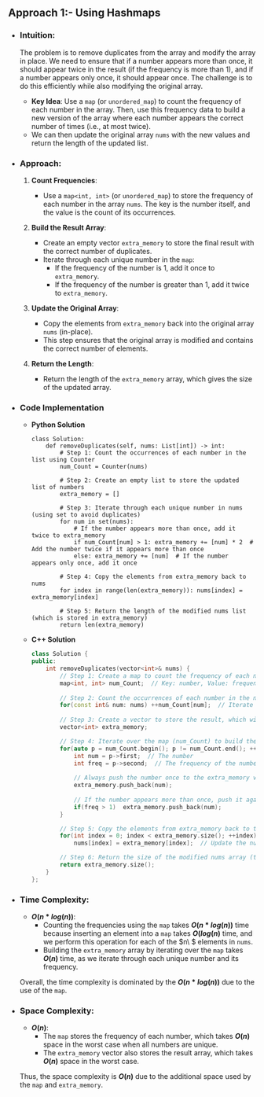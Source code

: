 ## Approach 1:- Using Hashmaps

- ### Intuition:
    The problem is to remove duplicates from the array and modify the array in place. We need to ensure that if a number appears more than once, it should appear twice in the result (if the frequency is more than 1), and if a number appears only once, it should appear once. The challenge is to do this efficiently while also modifying the original array.

    - **Key Idea**: Use a `map` (or `unordered_map`) to count the frequency of each number in the array. Then, use this frequency data to build a new version of the array where each number appears the correct number of times (i.e., at most twice).
    - We can then update the original array `nums` with the new values and return the length of the updated list.

- ### Approach:
    1. **Count Frequencies**:
        - Use a `map<int, int>` (or `unordered_map`) to store the frequency of each number in the array `nums`. The key is the number itself, and the value is the count of its occurrences.
    
    2. **Build the Result Array**:
        - Create an empty vector `extra_memory` to store the final result with the correct number of duplicates.
        - Iterate through each unique number in the `map`:
            - If the frequency of the number is 1, add it once to `extra_memory`.
            - If the frequency of the number is greater than 1, add it twice to `extra_memory`.
    
    3. **Update the Original Array**:
        - Copy the elements from `extra_memory` back into the original array `nums` (in-place).
        - This step ensures that the original array is modified and contains the correct number of elements.

    4. **Return the Length**:
        - Return the length of the `extra_memory` array, which gives the size of the updated array.

- ### Code Implementation
    - **Python Solution**
        ```python3 []
        class Solution:
            def removeDuplicates(self, nums: List[int]) -> int:
                # Step 1: Count the occurrences of each number in the list using Counter
                num_Count = Counter(nums)
                
                # Step 2: Create an empty list to store the updated list of numbers
                extra_memory = []
                
                # Step 3: Iterate through each unique number in nums (using set to avoid duplicates)
                for num in set(nums):
                    # If the number appears more than once, add it twice to extra_memory
                    if num_Count[num] > 1: extra_memory += [num] * 2  # Add the number twice if it appears more than once
                    else: extra_memory += [num]  # If the number appears only once, add it once
                
                # Step 4: Copy the elements from extra_memory back to nums
                for index in range(len(extra_memory)): nums[index] = extra_memory[index]
                
                # Step 5: Return the length of the modified nums list (which is stored in extra_memory)
                return len(extra_memory)
        ```
    
    - **C++ Solution**
        ```cpp []
        class Solution {
        public:
            int removeDuplicates(vector<int>& nums) {
                // Step 1: Create a map to count the frequency of each number in nums
                map<int, int> num_Count;  // Key: number, Value: frequency of the number
                
                // Step 2: Count the occurrences of each number in the nums vector
                for(const int& num: nums) ++num_Count[num];  // Iterate through nums and update frequency
                
                // Step 3: Create a vector to store the result, which will hold the modified nums
                vector<int> extra_memory;

                // Step 4: Iterate over the map (num_Count) to build the updated array
                for(auto p = num_Count.begin(); p != num_Count.end(); ++p) {
                    int num = p->first;  // The number
                    int freq = p->second;  // The frequency of the number
                    
                    // Always push the number once to the extra_memory vector
                    extra_memory.push_back(num);
                    
                    // If the number appears more than once, push it again (it should appear twice)
                    if(freq > 1)  extra_memory.push_back(num);
                }

                // Step 5: Copy the elements from extra_memory back to the nums vector
                for(int index = 0; index < extra_memory.size(); ++index)
                    nums[index] = extra_memory[index];  // Update the nums vector with elements from extra_memory

                // Step 6: Return the size of the modified nums array (the number of elements in extra_memory)
                return extra_memory.size();
            }
        };
        ```

- ### Time Complexity:
    - **$O(n*log(n))$**: 
        - Counting the frequencies using the `map` takes **$O(n*log(n))$** time because inserting an element into a `map` takes **$O(log(n)$** time, and we perform this operation for each of the $n\ $ elements in `nums`.
        - Building the `extra_memory` array by iterating over the `map` takes **$O(n)$** time, as we iterate through each unique number and its frequency.

    Overall, the time complexity is dominated by the **$O(n*log(n))$** due to the use of the `map`.

- ### Space Complexity:
    - **$O(n)$**:
        - The `map` stores the frequency of each number, which takes **$O(n)$** space in the worst case when all numbers are unique.
        - The `extra_memory` vector also stores the result array, which takes **$O(n)$** space in the worst case.

    Thus, the space complexity is **$O(n)$** due to the additional space used by the `map` and `extra_memory`.